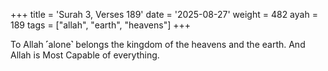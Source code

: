+++
title = 'Surah 3, Verses 189'
date = '2025-08-27'
weight = 482
ayah = 189
tags = ["allah", "earth", "heavens"]
+++

To Allah ˹alone˺ belongs the kingdom of the heavens and the earth. And Allah is Most Capable of everything.